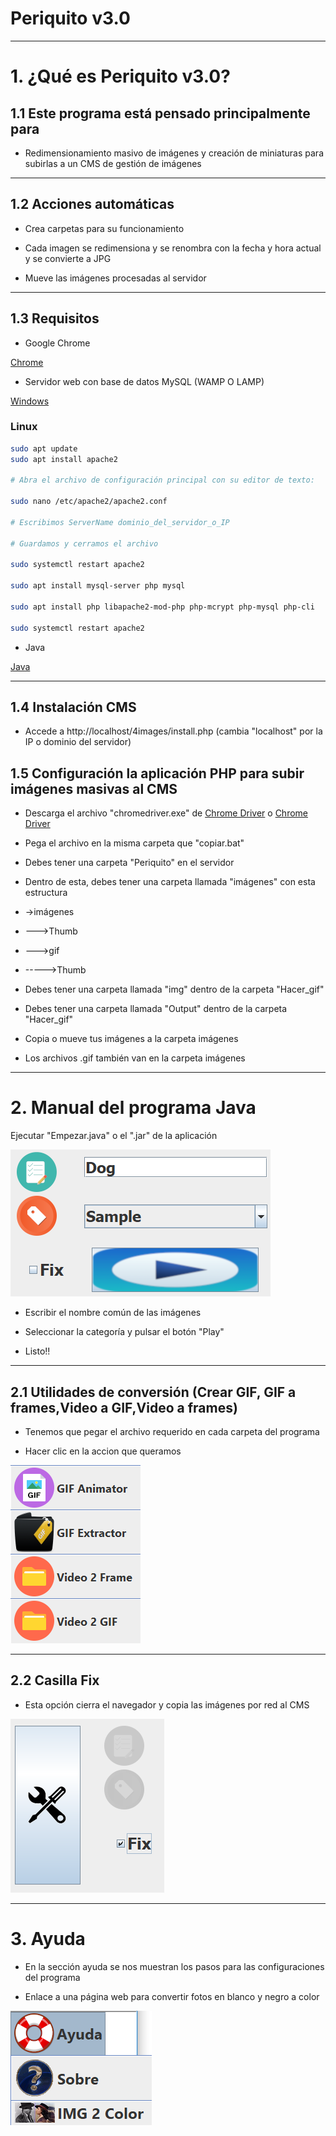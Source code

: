 # Periquito v3.0

---

# 1. ¿Qué es Periquito v3.0?

## 1.1 Este programa está pensado principalmente para

- Redimensionamiento masivo de imágenes y creación de miniaturas para subirlas a un CMS de gestión de imágenes 

---

## 1.2 Acciones automáticas

- Crea carpetas para su funcionamiento

- Cada imagen se redimensiona y se renombra con la fecha y hora actual y se convierte a JPG 

- Mueve las imágenes procesadas al servidor
---

## 1.3 Requisitos

- Google Chrome

[Chrome](https://www.google.com/intl/es_ALL/chrome/)

- Servidor web con base de datos MySQL (WAMP O LAMP)

[Windows](http://prdownloads.sourceforge.net/appserv/appserv-win32-8.6.0.exe?download)

### Linux
~~~bash
sudo apt update
sudo apt install apache2

# Abra el archivo de configuración principal con su editor de texto:

sudo nano /etc/apache2/apache2.conf

# Escribimos ServerName dominio_del_servidor_o_IP 

# Guardamos y cerramos el archivo

sudo systemctl restart apache2

sudo apt install mysql-server php mysql

sudo apt install php libapache2-mod-php php-mcrypt php-mysql php-cli

sudo systemctl restart apache2
~~~

- Java

[Java](https://www.java.com/es/download/)

----

## 1.4 Instalación CMS

- Accede a http://localhost/4images/install.php (cambia "localhost" por la IP o dominio del servidor)

## 1.5 Configuración la aplicación PHP para subir imágenes masivas al CMS

- Descarga el archivo "chromedriver.exe" de [Chrome Driver](http://chromedriver.chromium.org/downloads) o [Chrome Driver](https://sites.google.com/a/chromium.org/chromedriver/downloads)

- Pega el archivo en la misma carpeta que "copiar.bat"

- Debes tener una carpeta "Periquito" en el servidor

- Dentro de esta, debes tener una carpeta llamada "imágenes" con esta estructura

- ->imágenes
- --->Thumb
- --->gif
- ----->Thumb

- Debes tener una carpeta llamada "img" dentro de la carpeta "Hacer_gif"

- Debes tener una carpeta llamada "Output" dentro de la carpeta "Hacer_gif"

- Copia o mueve tus imágenes a la carpeta imágenes

- Los archivos .gif también van en la carpeta imágenes

----

# 2. Manual del programa Java

Ejecutar "Empezar.java" o el ".jar" de la aplicación

![Preview](previews/0.png)

- Escribir el nombre común de las imágenes

- Seleccionar la categoría y pulsar el botón "Play"

- Listo!!

----

## 2.1 Utilidades de conversión (Crear GIF, GIF a frames,Video a GIF,Video a frames)

- Tenemos que pegar el archivo requerido en cada carpeta del programa

- Hacer clic en la accion que queramos

![Preview](previews/2.png)

----

## 2.2 Casilla Fix

- Esta opción cierra el navegador y copia las imágenes por red al CMS

![Preview](previews/1.png)

----

# 3. Ayuda

- En la sección ayuda se nos muestran los pasos para las configuraciones del programa

- Enlace a una página web para convertir fotos en blanco y negro a color

![Preview](previews/3.png)
